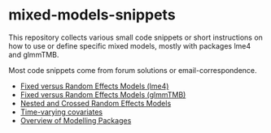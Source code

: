# mixed-models-snippets

This repository collects various small code snippets or short instructions on how to use or define specific mixed models, mostly with packages lme4 and glmmTMB.

Most code snippets come from forum solutions or email-correspondence.

* [Fixed versus Random Effects Models (lme4)](http://htmlpreview.github.io/?https://github.com/strengejacke/mixed-models-snippets/blob/master/random-effects-within-between-effects-model.html)
* [Fixed versus Random Effects Models (glmmTMB)](http://htmlpreview.github.io/?https://github.com/strengejacke/mixed-models-snippets/blob/master/random-effects-within-between-effects-model-glmmtmb.html)
* [Nested and Crossed Random Effects Models](http://htmlpreview.github.io/?https://github.com/strengejacke/mixed-models-snippets/blob/master/nested_fully-crossed_cross-classified_models.html)
* [Time-varying covariates](http://htmlpreview.github.io/?https://github.com/strengejacke/mixed-models-snippets/blob/master/time-varying-covariates.html)
* [Overview of Modelling Packages](http://htmlpreview.github.io/?https://github.com/strengejacke/mixed-models-snippets/blob/master/overview_modelling_packages.html)
